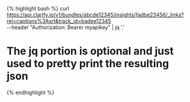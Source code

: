 {% highlight bash %}
curl https://api.clarify.io/v1/bundles/abcde12345/insights/fadbe23456/_links?rel=captions%3Asrt&track_id=badee12345 \
    --header "Authorization: Bearer myapikey"  | jq '.'
# The jq portion is optional and just used to pretty print the resulting json
{% endhighlight %}